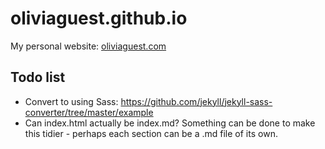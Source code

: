 oliviaguest.github.io
=====================

My personal website: [oliviaguest.com](http://oliviaguest.com)

Todo list
---------
* Convert to using Sass: https://github.com/jekyll/jekyll-sass-converter/tree/master/example
* Can index.html actually be index.md? Something can be done to make this tidier - perhaps each section can be a .md file of its own.

